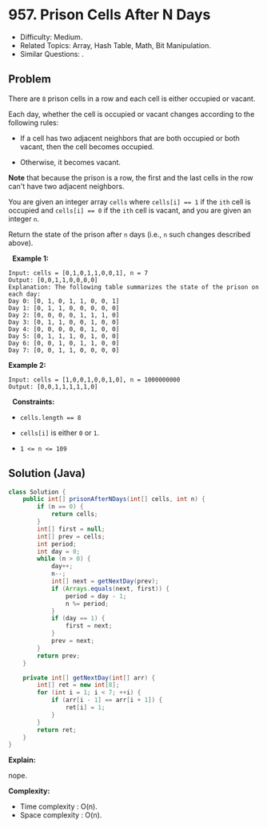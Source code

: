# 957. Prison Cells After N Days

- Difficulty: Medium.
- Related Topics: Array, Hash Table, Math, Bit Manipulation.
- Similar Questions: .

## Problem

There are ```8``` prison cells in a row and each cell is either occupied or vacant.

Each day, whether the cell is occupied or vacant changes according to the following rules:


	
- If a cell has two adjacent neighbors that are both occupied or both vacant, then the cell becomes occupied.
	
- Otherwise, it becomes vacant.


**Note** that because the prison is a row, the first and the last cells in the row can't have two adjacent neighbors.

You are given an integer array ```cells``` where ```cells[i] == 1``` if the ```ith``` cell is occupied and ```cells[i] == 0``` if the ```ith``` cell is vacant, and you are given an integer ```n```.

Return the state of the prison after ```n``` days (i.e., ```n``` such changes described above).

 
**Example 1:**

```
Input: cells = [0,1,0,1,1,0,0,1], n = 7
Output: [0,0,1,1,0,0,0,0]
Explanation: The following table summarizes the state of the prison on each day:
Day 0: [0, 1, 0, 1, 1, 0, 0, 1]
Day 1: [0, 1, 1, 0, 0, 0, 0, 0]
Day 2: [0, 0, 0, 0, 1, 1, 1, 0]
Day 3: [0, 1, 1, 0, 0, 1, 0, 0]
Day 4: [0, 0, 0, 0, 0, 1, 0, 0]
Day 5: [0, 1, 1, 1, 0, 1, 0, 0]
Day 6: [0, 0, 1, 0, 1, 1, 0, 0]
Day 7: [0, 0, 1, 1, 0, 0, 0, 0]
```

**Example 2:**

```
Input: cells = [1,0,0,1,0,0,1,0], n = 1000000000
Output: [0,0,1,1,1,1,1,0]
```

 
**Constraints:**


	
- ```cells.length == 8```
	
- ```cells[i]``` is either ```0``` or ```1```.
	
- ```1 <= n <= 109```



## Solution (Java)

```java
class Solution {
    public int[] prisonAfterNDays(int[] cells, int n) {
        if (n == 0) {
            return cells;
        }
        int[] first = null;
        int[] prev = cells;
        int period;
        int day = 0;
        while (n > 0) {
            day++;
            n--;
            int[] next = getNextDay(prev);
            if (Arrays.equals(next, first)) {
                period = day - 1;
                n %= period;
            }
            if (day == 1) {
                first = next;
            }
            prev = next;
        }
        return prev;
    }

    private int[] getNextDay(int[] arr) {
        int[] ret = new int[8];
        for (int i = 1; i < 7; ++i) {
            if (arr[i - 1] == arr[i + 1]) {
                ret[i] = 1;
            }
        }
        return ret;
    }
}
```

**Explain:**

nope.

**Complexity:**

* Time complexity : O(n).
* Space complexity : O(n).
